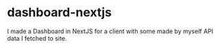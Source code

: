# dashboard-nextjs
I made a Dashboard in NextJS for a client with some made by myself API data I fetched to site.
